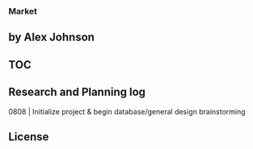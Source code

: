 ### Market
## by Alex Johnson

## TOC

## Research and Planning log
  0808 | Initialize project & begin database/general design brainstorming


## License